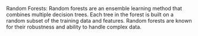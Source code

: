 Random Forests:
Random forests are an ensemble learning method that combines multiple decision trees. Each tree in the forest is built on a random subset of the training data and features. Random forests are known for their robustness and ability to handle complex data.
